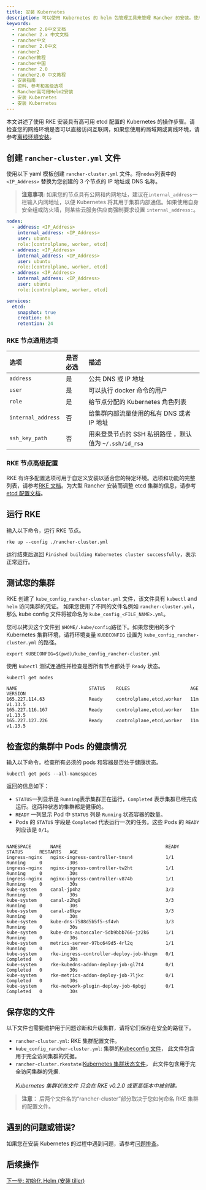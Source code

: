 ```yaml
---
title: 安装 Kubernetes
description: 可以使用 Kubernetes 的 helm 包管理工具来管理 Rancher 的安装。使用 `helm` 来可以一键安装 Rancher 及其依赖组件。
keywords:
  - rancher 2.0中文文档
  - rancher 2.x 中文文档
  - rancher中文
  - rancher 2.0中文
  - rancher2
  - rancher教程
  - rancher中国
  - rancher 2.0
  - rancher2.0 中文教程
  - 安装指南
  - 资料、参考和高级选项
  - Rancher高可用Helm2安装
  - 安装 Kubernetes
  - 安装 Kubernetes
---
```


本文讲述了使用 RKE 安装具有高可用 etcd 配置的 Kubernetes 的操作步骤。请检查您的网络环境是否可以直接访问互联网，如果您使用的局域网或离线环境，请参考[离线环境安装](/docs/rancher2/installation/other-installation-methods/air-gap/_index)。

## 创建 `rancher-cluster.yml` 文件

使用以下 yaml 模板创建 `rancher-cluster.yml` 文件。将`nodes`列表中的`<IP_Address>` 替换为您创建的 3 个节点的 IP 地址或 DNS 名称。

> **注意事项:** 如果您的节点具有公网和内网地址，建议在`internal_address`一栏输入内网地址，以便 Kubernetes 将其用于集群内部通信。如果使用自身安全组或防火墙，则某些云服务供应商强制要求设置 `internal_address:`。

```yaml
nodes:
  - address: <IP_Address>
    internal_address: <IP_Address>
    user: ubuntu
    role:[controlplane, worker, etcd]
  - address: <IP_Address>
    internal_address: <IP_Address>
    user: ubuntu
    role:[controlplane, worker, etcd]
  - address: <IP_Address>
    internal_address: <IP_Address>
    user: ubuntu
    role:[controlplane, worker, etcd]

services:
  etcd:
    snapshot: true
    creation: 6h
    retention: 24
```

### RKE 节点通用选项

| 选项               | 是否必选 | 描述                                                   |
| :----------------- | :------- | :----------------------------------------------------- |
| `address`          | 是       | 公共 DNS 或 IP 地址                                    |
| `user`             | 是       | 可以执行 docker 命令的用户                             |
| `role`             | 是       | 给节点分配的 Kubernetes 角色列表                       |
| `internal_address` | 否       | 给集群内部流量使用的私有 DNS 或者 IP 地址              |
| `ssh_key_path`     | 否       | 用来登录节点的 SSH 私钥路径 ，默认值为 `~/.ssh/id_rsa` |

### RKE 节点高级配置

RKE 有许多配置选项可用于自定义安装以适合您的特定环境。选项和功能的完整列表，请参考[RKE 文档](/docs/rke/config-options/_index)。为大型 Rancher 安装而调整 etcd 集群的信息，请参考[etcd 配置文档](/docs/rancher2/installation/options/etcd/_index)。

## 运行 RKE

输入以下命令，运行 RKE 节点。

```
rke up --config ./rancher-cluster.yml
```

运行结束后返回 `Finished building Kubernetes cluster successfully`，表示正常运行。

## 测试您的集群

RKE 创建了 `kube_config_rancher-cluster.yml` 文件，该文件具有 `kubectl` and `helm` 访问集群的凭证。 如果您使用了不同的文件名例如 `rancher-cluster.yml`， 那么 kube config 文件将被命名为 `kube_config_<FILE_NAME>.yml`。

您可以拷贝这个文件到 `$HOME/.kube/config`路径下。如果您使用的多个 Kubernetes 集群环境，请将环境变量 `KUBECONFIG` 设置为 `kube_config_rancher-cluster.yml` 的路径。

```
export KUBECONFIG=$(pwd)/kube_config_rancher-cluster.yml
```

使用 `kubectl` 测试连通性并检查是否所有节点都处于 `Ready` 状态。

```
kubectl get nodes

NAME                          STATUS    ROLES                      AGE       VERSION
165.227.114.63                Ready     controlplane,etcd,worker   11m       v1.13.5
165.227.116.167               Ready     controlplane,etcd,worker   11m       v1.13.5
165.227.127.226               Ready     controlplane,etcd,worker   11m       v1.13.5
```

## 检查您的集群中 Pods 的健康情况

输入以下命令，检查所有必须的 pods 和容器是否处于健康状态。

```
kubectl get pods --all-namespaces
```

返回的信息如下：

- `STATUS`一列显示是 `Running`表示集群正在运行，`Completed` 表示集群已经完成运行。这两种状态的集群都是健康的。
- `READY` 一列显示 Pod 中 `STATUS` 列是 `Running` 状态容器的数量。
- Pods 的 `STATUS` 字段是 `Completed` 代表运行一次的任务。这些 Pods 的 `READY`列应该是 `0/1`。

```

NAMESPACE       NAME                                      READY     STATUS      RESTARTS   AGE
ingress-nginx   nginx-ingress-controller-tnsn4            1/1       Running     0          30s
ingress-nginx   nginx-ingress-controller-tw2ht            1/1       Running     0          30s
ingress-nginx   nginx-ingress-controller-v874b            1/1       Running     0          30s
kube-system     canal-jp4hz                               3/3       Running     0          30s
kube-system     canal-z2hg8                               3/3       Running     0          30s
kube-system     canal-z6kpw                               3/3       Running     0          30s
kube-system     kube-dns-7588d5b5f5-sf4vh                 3/3       Running     0          30s
kube-system     kube-dns-autoscaler-5db9bbb766-jz2k6      1/1       Running     0          30s
kube-system     metrics-server-97bc649d5-4rl2q            1/1       Running     0          30s
kube-system     rke-ingress-controller-deploy-job-bhzgm   0/1       Completed   0          30s
kube-system     rke-kubedns-addon-deploy-job-gl7t4        0/1       Completed   0          30s
kube-system     rke-metrics-addon-deploy-job-7ljkc        0/1       Completed   0          30s
kube-system     rke-network-plugin-deploy-job-6pbgj       0/1       Completed   0          30s
```

## 保存您的文件

以下文件也需要维护用于问题诊断和升级集群，请将它们保存在安全的路径下。

- `rancher-cluster.yml`: RKE 集群配置文件。
- `kube_config_rancher-cluster.yml`: 集群的[Kubeconfig 文件](/docs/rke/kubeconfig/_index)， 此文件包含用于完全访问集群的凭据。
- `rancher-cluster.rkestate`:[Kubernetes 集群状态文件](/docs/rke/installation/_index)， 此文件包含用于完全访问集群的凭据.<br/><br/>_Kubernetes 集群状态文件 只会在 RKE v0.2.0 或更高版本中被创建。_

> **注意：** 后两个文件名的“rancher-cluster”部分取决于您如何命名 RKE 集群的配置文件。

## 遇到的问题或错误?

如果您在安装 Kubernetes 的过程中遇到问题，请参考[问题排查](/docs/rancher2/installation/options/helm2/kubernetes-rke/troubleshooting/_index)。

## 后续操作

[下一步: 初始化 Helm (安装 tiller)](/docs/rancher2/installation/options/helm2/helm-init/_index)

